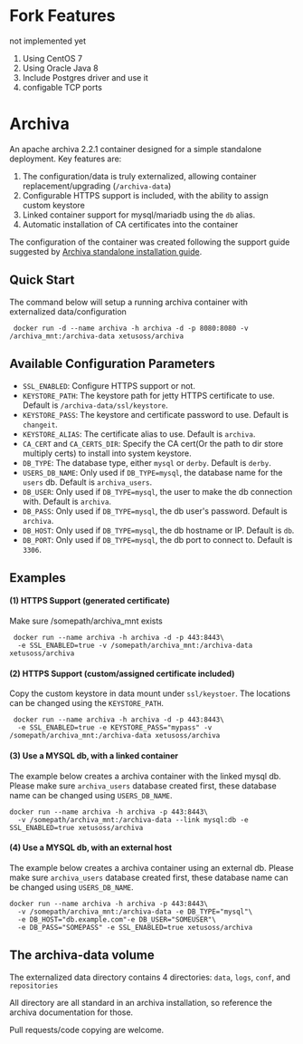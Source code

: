 # Fork Features

not implemented yet

1. Using CentOS 7
2. Using Oracle Java 8
3. Include Postgres driver and use it
4. configable TCP ports 

# Archiva

An apache archiva 2.2.1 container designed for a simple standalone deployment. Key features are:

1. The configuration/data is truly externalized, allowing container replacement/upgrading (`/archiva-data`)
2. Configurable HTTPS support is included, with the ability to assign custom keystore
3. Linked container support for mysql/mariadb using the `db` alias. 
4. Automatic installation of CA certificates into the container

The configuration of the container was created following the support guide suggested by [Archiva standalone installation guide](http://archiva.apache.org/docs/2.1.1/adminguide/standalone.html).

## Quick Start

The command below will setup a running archiva container with externalized data/configuration

```
 docker run -d --name archiva -h archiva -d -p 8080:8080 -v /archiva_mnt:/archiva-data xetusoss/archiva
```

## Available Configuration Parameters

* `SSL_ENABLED`: Configure HTTPS support or not.
* `KEYSTORE_PATH`: The keystore path for jetty HTTPS certificate to use. Default is `/archiva-data/ssl/keystore`.
* `KEYSTORE_PASS`: The keystore and certificate password to use. Default is `changeit`.
* `KEYSTORE_ALIAS`: The certificate alias to use. Default is `archiva`.
* `CA_CERT` and `CA_CERTS_DIR`: Specify the CA cert(Or the path to dir store multiply certs) to install into system keystore.
* `DB_TYPE`: The database type, either `mysql` or `derby`. Default is `derby`.
* `USERS_DB_NAME`: Only used if `DB_TYPE=mysql`, the database name for the `users` db. Default is `archiva_users`.
* `DB_USER`: Only used if `DB_TYPE=mysql`, the user to make the db connection with. Default is `archiva`.
* `DB_PASS`: Only used if `DB_TYPE=mysql`, the db user's password. Default is `archiva`.
* `DB_HOST`:  Only used if `DB_TYPE=mysql`, the db hostname or IP. Default is `db`.
* `DB_PORT`:  Only used if `DB_TYPE=mysql`, the db port to connect to. Default is `3306`.

## Examples

#### (1) HTTPS Support (generated certificate)
Make sure /somepath/archiva_mnt exists

```
 docker run --name archiva -h archiva -d -p 443:8443\
  -e SSL_ENABLED=true -v /somepath/archiva_mnt:/archiva-data xetusoss/archiva
```
#### (2) HTTPS Support (custom/assigned certificate included)


Copy the custom keystore in data mount under `ssl/keystoer`. The locations can be changed using the `KEYSTORE_PATH`.

```
 docker run --name archiva -h archiva -d -p 443:8443\
  -e SSL_ENABLED=true -e KEYSTORE_PASS="mypass" -v /somepath/archiva_mnt:/archiva-data xetusoss/archiva
```

#### (3) Use a MYSQL db, with a linked container

The example below creates a archiva container with the linked mysql db. Please make sure `archiva_users` database created first, these database name can be changed using `USERS_DB_NAME`.

```
docker run --name archiva -h archiva -p 443:8443\
  -v /somepath/archiva_mnt:/archiva-data --link mysql:db -e SSL_ENABLED=true xetusoss/archiva
```

#### (4) Use a MYSQL db, with an external host

The example below creates a archiva container using an external db. Please make sure `archiva_users` database created first, these database name can be changed using `USERS_DB_NAME`.

```
docker run --name archiva -h archiva -p 443:8443\
  -v /somepath/archiva_mnt:/archiva-data -e DB_TYPE="mysql"\
  -e DB_HOST="db.example.com"-e DB_USER="SOMEUSER"\
  -e DB_PASS="SOMEPASS" -e SSL_ENABLED=true xetusoss/archiva
```

## The archiva-data volume

The externalized data directory contains 4 directories: `data`, `logs`, `conf`, and `repositories`

 All directory are all standard in an archiva installation, so reference the archiva documentation for those.

Pull requests/code copying are welcome.
